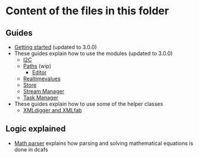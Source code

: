 # Content of the files in this folder

## Guides

* [Getting started](Basics.md) (updated to 3.0.0)
* These guides explain how to use the modules (updated to 3.0.0)
    * [I2C](i2c.md)
    * [Paths](paths.md) (wip)
        * [Editor](editor.md)
    * [Realtimevalues](rtvals.md)
    * [Store](store.md)
    * [Stream Manager](streammanager.md)
    * [Task Manager](taskmanager.md)
* These guides explain how to use some of the helper classes
    * [XMLdigger and XMLfab](XMLdigger%20and%20XMLfab.md)

## Logic explained

* [Math parser](MathParser.md) explains how parsing and solving mathematical equations is done in dcafs